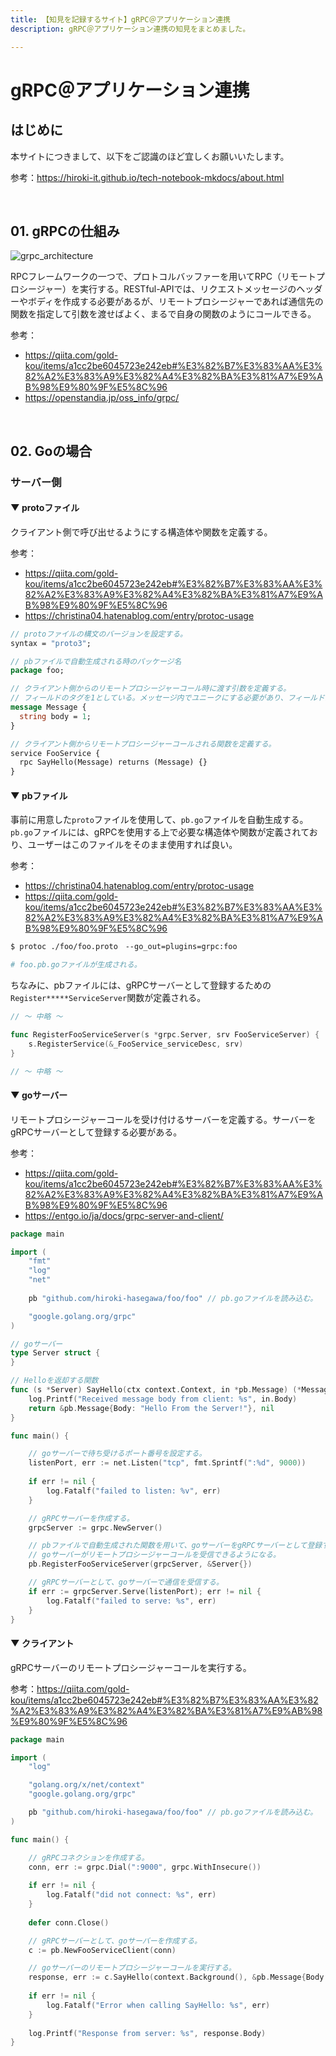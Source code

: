 ```yaml
---
title: 【知見を記録するサイト】gRPC＠アプリケーション連携
description: gRPC＠アプリケーション連携の知見をまとめました。

---
```


# gRPC＠アプリケーション連携

## はじめに

本サイトにつきまして、以下をご認識のほど宜しくお願いいたします。

参考：https://hiroki-it.github.io/tech-notebook-mkdocs/about.html

<br>

## 01. gRPCの仕組み

![grpc_architecture](https://raw.githubusercontent.com/hiroki-it/tech-notebook/master/images/grpc_architecture.png)

RPCフレームワークの一つで、プロトコルバッファーを用いてRPC（リモートプロシージャー）を実行する。RESTful-APIでは、リクエストメッセージのヘッダーやボディを作成する必要があるが、リモートプロシージャーであれば通信先の関数を指定して引数を渡せばよく、まるで自身の関数のようにコールできる。

参考：

- https://qiita.com/gold-kou/items/a1cc2be6045723e242eb#%E3%82%B7%E3%83%AA%E3%82%A2%E3%83%A9%E3%82%A4%E3%82%BA%E3%81%A7%E9%AB%98%E9%80%9F%E5%8C%96
- https://openstandia.jp/oss_info/grpc/

<br>

## 02. Goの場合

### サーバー側

#### ▼ protoファイル

クライアント側で呼び出せるようにする構造体や関数を定義する。

参考：

- https://qiita.com/gold-kou/items/a1cc2be6045723e242eb#%E3%82%B7%E3%83%AA%E3%82%A2%E3%83%A9%E3%82%A4%E3%82%BA%E3%81%A7%E9%AB%98%E9%80%9F%E5%8C%96
- https://christina04.hatenablog.com/entry/protoc-usage

```protobuf
// protoファイルの構文のバージョンを設定する。
syntax = "proto3";

// pbファイルで自動生成される時のパッケージ名
package foo;

// クライアント側からのリモートプロシージャーコール時に渡す引数を定義する。
// フィールドのタグを1としている。メッセージ内でユニークにする必要があり、フィールドが増えれば別の数字を割り当てる。
message Message {
  string body = 1;
}

// クライアント側からリモートプロシージャーコールされる関数を定義する。
service FooService {
  rpc SayHello(Message) returns (Message) {}
}
```

#### ▼ pbファイル

事前に用意した```proto```ファイルを使用して、```pb.go```ファイルを自動生成する。```pb.go```ファイルには、gRPCを使用する上で必要な構造体や関数が定義されており、ユーザーはこのファイルをそのまま使用すれば良い。

参考：

- https://christina04.hatenablog.com/entry/protoc-usage
- https://qiita.com/gold-kou/items/a1cc2be6045723e242eb#%E3%82%B7%E3%83%AA%E3%82%A2%E3%83%A9%E3%82%A4%E3%82%BA%E3%81%A7%E9%AB%98%E9%80%9F%E5%8C%96

```bash
$ protoc ./foo/foo.proto　--go_out=plugins=grpc:foo 

# foo.pb.goファイルが生成される。
```

ちなみに、pbファイルには、gRPCサーバーとして登録するための```Register*****ServiceServer```関数が定義される。

```go
// 〜 中略 〜

func RegisterFooServiceServer(s *grpc.Server, srv FooServiceServer) {
	s.RegisterService(&_FooService_serviceDesc, srv)
}

// 〜 中略 〜
```

#### ▼ goサーバー

リモートプロシージャーコールを受け付けるサーバーを定義する。サーバーをgRPCサーバーとして登録する必要がある。

参考：

- https://qiita.com/gold-kou/items/a1cc2be6045723e242eb#%E3%82%B7%E3%83%AA%E3%82%A2%E3%83%A9%E3%82%A4%E3%82%BA%E3%81%A7%E9%AB%98%E9%80%9F%E5%8C%96
- https://entgo.io/ja/docs/grpc-server-and-client/

```go
package main

import (
    "fmt"
    "log"
    "net"
  
    pb "github.com/hiroki-hasegawa/foo/foo" // pb.goファイルを読み込む。

    "google.golang.org/grpc"
)

// goサーバー
type Server struct {
}

// Helloを返却する関数
func (s *Server) SayHello(ctx context.Context, in *pb.Message) (*Message, error) {
	log.Printf("Received message body from client: %s", in.Body)
	return &pb.Message{Body: "Hello From the Server!"}, nil
}

func main() {

    // goサーバーで待ち受けるポート番号を設定する。
    listenPort, err := net.Listen("tcp", fmt.Sprintf(":%d", 9000))
  
    if err != nil {
        log.Fatalf("failed to listen: %v", err)
    }

    // gRPCサーバーを作成する。
    grpcServer := grpc.NewServer()

    // pbファイルで自動生成された関数を用いて、goサーバーをgRPCサーバーとして登録する。
    // goサーバーがリモートプロシージャーコールを受信できるようになる。
    pb.RegisterFooServiceServer(grpcServer, &Server{})

    // gRPCサーバーとして、goサーバーで通信を受信する。
    if err := grpcServer.Serve(listenPort); err != nil {
        log.Fatalf("failed to serve: %s", err)
    }
}
```

#### ▼  クライアント

gRPCサーバーのリモートプロシージャーコールを実行する。

参考：https://qiita.com/gold-kou/items/a1cc2be6045723e242eb#%E3%82%B7%E3%83%AA%E3%82%A2%E3%83%A9%E3%82%A4%E3%82%BA%E3%81%A7%E9%AB%98%E9%80%9F%E5%8C%96

```go
package main

import (
    "log"

    "golang.org/x/net/context"
    "google.golang.org/grpc"

    pb "github.com/hiroki-hasegawa/foo/foo" // pb.goファイルを読み込む。
)

func main() {

    // gRPCコネクションを作成する。
    conn, err := grpc.Dial(":9000", grpc.WithInsecure())
  
    if err != nil {
        log.Fatalf("did not connect: %s", err)
    }
  
    defer conn.Close()

    // gRPCサーバーとして、goサーバーを作成する。
    c := pb.NewFooServiceClient(conn)

    // goサーバーのリモートプロシージャーコールを実行する。
    response, err := c.SayHello(context.Background(), &pb.Message{Body: "Hello From Client!"})
  
    if err != nil {
        log.Fatalf("Error when calling SayHello: %s", err)
    }
  
    log.Printf("Response from server: %s", response.Body)
}
```

